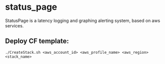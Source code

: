 # status_page
StatusPage is a latency logging and graphing alerting system, based on aws services.
## Deploy CF template:
```
./CreateStack.sh <aws_account_id> <aws_profile_name> <aws_region> <stack_name>
```

